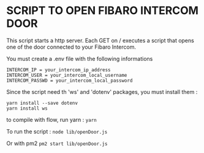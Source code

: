 # SCRIPT TO OPEN FIBARO INTERCOM DOOR

This script starts a http server.
Each GET on / executes a script that opens one of the door connected to your Fibaro Intercom.

You must create a .env file with the following informations

    INTERCOM_IP = your_intercom_ip_address
    INTERCOM_USER = your_intercom_local_username
    INTERCOM_PASSWD = your_intercom_local_password

Since the script need th 'ws' and 'dotenv' packages, you must install them :

    yarn install --save dotenv
    yarn install ws

to compile with flow, run yarn :
`yarn`

To run the script :
`node lib/openDoor.js`

Or with pm2
`pm2 start lib/openDoor.js`
